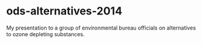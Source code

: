 ods-alternatives-2014
=====================

My presentation to a group of environmental bureau officials on alternatives to ozone depleting substances.
